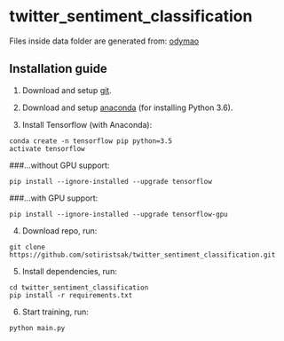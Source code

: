 # twitter_sentiment_classification

Files inside data folder are generated from: [odymao](https://github.com/odymao/Representations-for-linguistic-sentiment-content-using-computational-intelligence)



## Installation guide

1.  Download and setup [git](https://git-scm.com/downloads).
    

2.  Download and setup [anaconda](https://repo.anaconda.com/archive/Anaconda3-5.2.0-Windows-x86_64.exe) (for installing Python 3.6).
    

3.  Install Tensorflow (with Anaconda):
```
conda create -n tensorflow pip python=3.5
activate tensorflow
```

###...without GPU support:

    
    
```
pip install --ignore-installed --upgrade tensorflow
```

###...with GPU support:

```
pip install --ignore-installed --upgrade tensorflow-gpu 
```

4.  Download repo, run:

```
git clone https://github.com/sotiristsak/twitter_sentiment_classification.git
```

5.  Install dependencies, run:
```
cd twitter_sentiment_classification
pip install -r requirements.txt
```

6.  Start training, run:
```
python main.py
```
